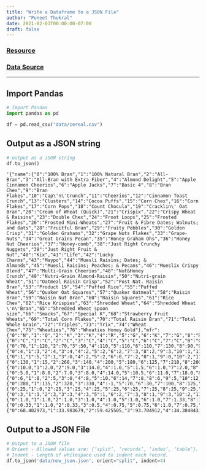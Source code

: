 ```yaml
---
title: "Write a Dataframe to a JSON File"
author: "Puneet Thukral"
date: 2021-02-03T00:00:00-07:00
draft: false
---
```


### [Resource](https://pandas.pydata.org/pandas-docs/stable/reference/api/pandas.DataFrame.to_json.html)
### [Data Source](https://www.kaggle.com/crawford/80-cereals)

***


## Import Pandas


```python
# Import Pandas
import pandas as pd

df = pd.read_csv("data/cereal.csv")
```

## Output as a JSON string


```python
# output as a JSON string
df.to_json()
```




    '{"name":{"0":"100% Bran","1":"100% Natural Bran","2":"All-Bran","3":"All-Bran with Extra Fiber","4":"Almond Delight","5":"Apple Cinnamon Cheerios","6":"Apple Jacks","7":"Basic 4","8":"Bran Chex","9":"Bran Flakes","10":"Cap\'n\'Crunch","11":"Cheerios","12":"Cinnamon Toast Crunch","13":"Clusters","14":"Cocoa Puffs","15":"Corn Chex","16":"Corn Flakes","17":"Corn Pops","18":"Count Chocula","19":"Cracklin\' Oat Bran","20":"Cream of Wheat (Quick)","21":"Crispix","22":"Crispy Wheat & Raisins","23":"Double Chex","24":"Froot Loops","25":"Frosted Flakes","26":"Frosted Mini-Wheats","27":"Fruit & Fibre Dates; Walnuts; and Oats","28":"Fruitful Bran","29":"Fruity Pebbles","30":"Golden Crisp","31":"Golden Grahams","32":"Grape Nuts Flakes","33":"Grape-Nuts","34":"Great Grains Pecan","35":"Honey Graham Ohs","36":"Honey Nut Cheerios","37":"Honey-comb","38":"Just Right Crunchy  Nuggets","39":"Just Right Fruit & Nut","40":"Kix","41":"Life","42":"Lucky Charms","43":"Maypo","44":"Muesli Raisins; Dates; & Almonds","45":"Muesli Raisins; Peaches; & Pecans","46":"Mueslix Crispy Blend","47":"Multi-Grain Cheerios","48":"Nut&Honey Crunch","49":"Nutri-Grain Almond-Raisin","50":"Nutri-grain Wheat","51":"Oatmeal Raisin Crisp","52":"Post Nat. Raisin Bran","53":"Product 19","54":"Puffed Rice","55":"Puffed Wheat","56":"Quaker Oat Squares","57":"Quaker Oatmeal","58":"Raisin Bran","59":"Raisin Nut Bran","60":"Raisin Squares","61":"Rice Chex","62":"Rice Krispies","63":"Shredded Wheat","64":"Shredded Wheat \'n\'Bran","65":"Shredded Wheat spoon size","66":"Smacks","67":"Special K","68":"Strawberry Fruit Wheats","69":"Total Corn Flakes","70":"Total Raisin Bran","71":"Total Whole Grain","72":"Triples","73":"Trix","74":"Wheat Chex","75":"Wheaties","76":"Wheaties Honey Gold"},"mfr":{"0":"N","1":"Q","2":"K","3":"K","4":"R","5":"G","6":"K","7":"G","8":"R","9":"P","10":"Q","11":"G","12":"G","13":"G","14":"G","15":"R","16":"K","17":"K","18":"G","19":"K","20":"N","21":"K","22":"G","23":"R","24":"K","25":"K","26":"K","27":"P","28":"K","29":"P","30":"P","31":"G","32":"P","33":"P","34":"P","35":"Q","36":"G","37":"P","38":"K","39":"K","40":"G","41":"Q","42":"G","43":"A","44":"R","45":"R","46":"K","47":"G","48":"K","49":"K","50":"K","51":"G","52":"P","53":"K","54":"Q","55":"Q","56":"Q","57":"Q","58":"K","59":"G","60":"K","61":"R","62":"K","63":"N","64":"N","65":"N","66":"K","67":"K","68":"N","69":"G","70":"G","71":"G","72":"G","73":"G","74":"R","75":"G","76":"G"},"type":{"0":"C","1":"C","2":"C","3":"C","4":"C","5":"C","6":"C","7":"C","8":"C","9":"C","10":"C","11":"C","12":"C","13":"C","14":"C","15":"C","16":"C","17":"C","18":"C","19":"C","20":"H","21":"C","22":"C","23":"C","24":"C","25":"C","26":"C","27":"C","28":"C","29":"C","30":"C","31":"C","32":"C","33":"C","34":"C","35":"C","36":"C","37":"C","38":"C","39":"C","40":"C","41":"C","42":"C","43":"H","44":"C","45":"C","46":"C","47":"C","48":"C","49":"C","50":"C","51":"C","52":"C","53":"C","54":"C","55":"C","56":"C","57":"H","58":"C","59":"C","60":"C","61":"C","62":"C","63":"C","64":"C","65":"C","66":"C","67":"C","68":"C","69":"C","70":"C","71":"C","72":"C","73":"C","74":"C","75":"C","76":"C"},"calories":{"0":70,"1":120,"2":70,"3":50,"4":110,"5":110,"6":110,"7":130,"8":90,"9":90,"10":120,"11":110,"12":120,"13":110,"14":110,"15":110,"16":100,"17":110,"18":110,"19":110,"20":100,"21":110,"22":100,"23":100,"24":110,"25":110,"26":100,"27":120,"28":120,"29":110,"30":100,"31":110,"32":100,"33":110,"34":120,"35":120,"36":110,"37":110,"38":110,"39":140,"40":110,"41":100,"42":110,"43":100,"44":150,"45":150,"46":160,"47":100,"48":120,"49":140,"50":90,"51":130,"52":120,"53":100,"54":50,"55":50,"56":100,"57":100,"58":120,"59":100,"60":90,"61":110,"62":110,"63":80,"64":90,"65":90,"66":110,"67":110,"68":90,"69":110,"70":140,"71":100,"72":110,"73":110,"74":100,"75":100,"76":110},"protein":{"0":4,"1":3,"2":4,"3":4,"4":2,"5":2,"6":2,"7":3,"8":2,"9":3,"10":1,"11":6,"12":1,"13":3,"14":1,"15":2,"16":2,"17":1,"18":1,"19":3,"20":3,"21":2,"22":2,"23":2,"24":2,"25":1,"26":3,"27":3,"28":3,"29":1,"30":2,"31":1,"32":3,"33":3,"34":3,"35":1,"36":3,"37":1,"38":2,"39":3,"40":2,"41":4,"42":2,"43":4,"44":4,"45":4,"46":3,"47":2,"48":2,"49":3,"50":3,"51":3,"52":3,"53":3,"54":1,"55":2,"56":4,"57":5,"58":3,"59":3,"60":2,"61":1,"62":2,"63":2,"64":3,"65":3,"66":2,"67":6,"68":2,"69":2,"70":3,"71":3,"72":2,"73":1,"74":3,"75":3,"76":2},"fat":{"0":1,"1":5,"2":1,"3":0,"4":2,"5":2,"6":0,"7":2,"8":1,"9":0,"10":2,"11":2,"12":3,"13":2,"14":1,"15":0,"16":0,"17":0,"18":1,"19":3,"20":0,"21":0,"22":1,"23":0,"24":1,"25":0,"26":0,"27":2,"28":0,"29":1,"30":0,"31":1,"32":1,"33":0,"34":3,"35":2,"36":1,"37":0,"38":1,"39":1,"40":1,"41":2,"42":1,"43":1,"44":3,"45":3,"46":2,"47":1,"48":1,"49":2,"50":0,"51":2,"52":1,"53":0,"54":0,"55":0,"56":1,"57":2,"58":1,"59":2,"60":0,"61":0,"62":0,"63":0,"64":0,"65":0,"66":1,"67":0,"68":0,"69":1,"70":1,"71":1,"72":1,"73":1,"74":1,"75":1,"76":1},"sodium":{"0":130,"1":15,"2":260,"3":140,"4":200,"5":180,"6":125,"7":210,"8":200,"9":210,"10":220,"11":290,"12":210,"13":140,"14":180,"15":280,"16":290,"17":90,"18":180,"19":140,"20":80,"21":220,"22":140,"23":190,"24":125,"25":200,"26":0,"27":160,"28":240,"29":135,"30":45,"31":280,"32":140,"33":170,"34":75,"35":220,"36":250,"37":180,"38":170,"39":170,"40":260,"41":150,"42":180,"43":0,"44":95,"45":150,"46":150,"47":220,"48":190,"49":220,"50":170,"51":170,"52":200,"53":320,"54":0,"55":0,"56":135,"57":0,"58":210,"59":140,"60":0,"61":240,"62":290,"63":0,"64":0,"65":0,"66":70,"67":230,"68":15,"69":200,"70":190,"71":200,"72":250,"73":140,"74":230,"75":200,"76":200},"fiber":{"0":10.0,"1":2.0,"2":9.0,"3":14.0,"4":1.0,"5":1.5,"6":1.0,"7":2.0,"8":4.0,"9":5.0,"10":0.0,"11":2.0,"12":0.0,"13":2.0,"14":0.0,"15":0.0,"16":1.0,"17":1.0,"18":0.0,"19":4.0,"20":1.0,"21":1.0,"22":2.0,"23":1.0,"24":1.0,"25":1.0,"26":3.0,"27":5.0,"28":5.0,"29":0.0,"30":0.0,"31":0.0,"32":3.0,"33":3.0,"34":3.0,"35":1.0,"36":1.5,"37":0.0,"38":1.0,"39":2.0,"40":0.0,"41":2.0,"42":0.0,"43":0.0,"44":3.0,"45":3.0,"46":3.0,"47":2.0,"48":0.0,"49":3.0,"50":3.0,"51":1.5,"52":6.0,"53":1.0,"54":0.0,"55":1.0,"56":2.0,"57":2.7,"58":5.0,"59":2.5,"60":2.0,"61":0.0,"62":0.0,"63":3.0,"64":4.0,"65":3.0,"66":1.0,"67":1.0,"68":3.0,"69":0.0,"70":4.0,"71":3.0,"72":0.0,"73":0.0,"74":3.0,"75":3.0,"76":1.0},"carbo":{"0":5.0,"1":8.0,"2":7.0,"3":8.0,"4":14.0,"5":10.5,"6":11.0,"7":18.0,"8":15.0,"9":13.0,"10":12.0,"11":17.0,"12":13.0,"13":13.0,"14":12.0,"15":22.0,"16":21.0,"17":13.0,"18":12.0,"19":10.0,"20":21.0,"21":21.0,"22":11.0,"23":18.0,"24":11.0,"25":14.0,"26":14.0,"27":12.0,"28":14.0,"29":13.0,"30":11.0,"31":15.0,"32":15.0,"33":17.0,"34":13.0,"35":12.0,"36":11.5,"37":14.0,"38":17.0,"39":20.0,"40":21.0,"41":12.0,"42":12.0,"43":16.0,"44":16.0,"45":16.0,"46":17.0,"47":15.0,"48":15.0,"49":21.0,"50":18.0,"51":13.5,"52":11.0,"53":20.0,"54":13.0,"55":10.0,"56":14.0,"57":-1.0,"58":14.0,"59":10.5,"60":15.0,"61":23.0,"62":22.0,"63":16.0,"64":19.0,"65":20.0,"66":9.0,"67":16.0,"68":15.0,"69":21.0,"70":15.0,"71":16.0,"72":21.0,"73":13.0,"74":17.0,"75":17.0,"76":16.0},"sugars":{"0":6,"1":8,"2":5,"3":0,"4":8,"5":10,"6":14,"7":8,"8":6,"9":5,"10":12,"11":1,"12":9,"13":7,"14":13,"15":3,"16":2,"17":12,"18":13,"19":7,"20":0,"21":3,"22":10,"23":5,"24":13,"25":11,"26":7,"27":10,"28":12,"29":12,"30":15,"31":9,"32":5,"33":3,"34":4,"35":11,"36":10,"37":11,"38":6,"39":9,"40":3,"41":6,"42":12,"43":3,"44":11,"45":11,"46":13,"47":6,"48":9,"49":7,"50":2,"51":10,"52":14,"53":3,"54":0,"55":0,"56":6,"57":-1,"58":12,"59":8,"60":6,"61":2,"62":3,"63":0,"64":0,"65":0,"66":15,"67":3,"68":5,"69":3,"70":14,"71":3,"72":3,"73":12,"74":3,"75":3,"76":8},"potass":{"0":280,"1":135,"2":320,"3":330,"4":-1,"5":70,"6":30,"7":100,"8":125,"9":190,"10":35,"11":105,"12":45,"13":105,"14":55,"15":25,"16":35,"17":20,"18":65,"19":160,"20":-1,"21":30,"22":120,"23":80,"24":30,"25":25,"26":100,"27":200,"28":190,"29":25,"30":40,"31":45,"32":85,"33":90,"34":100,"35":45,"36":90,"37":35,"38":60,"39":95,"40":40,"41":95,"42":55,"43":95,"44":170,"45":170,"46":160,"47":90,"48":40,"49":130,"50":90,"51":120,"52":260,"53":45,"54":15,"55":50,"56":110,"57":110,"58":240,"59":140,"60":110,"61":30,"62":35,"63":95,"64":140,"65":120,"66":40,"67":55,"68":90,"69":35,"70":230,"71":110,"72":60,"73":25,"74":115,"75":110,"76":60},"vitamins":{"0":25,"1":0,"2":25,"3":25,"4":25,"5":25,"6":25,"7":25,"8":25,"9":25,"10":25,"11":25,"12":25,"13":25,"14":25,"15":25,"16":25,"17":25,"18":25,"19":25,"20":0,"21":25,"22":25,"23":25,"24":25,"25":25,"26":25,"27":25,"28":25,"29":25,"30":25,"31":25,"32":25,"33":25,"34":25,"35":25,"36":25,"37":25,"38":100,"39":100,"40":25,"41":25,"42":25,"43":25,"44":25,"45":25,"46":25,"47":25,"48":25,"49":25,"50":25,"51":25,"52":25,"53":100,"54":0,"55":0,"56":25,"57":0,"58":25,"59":25,"60":25,"61":25,"62":25,"63":0,"64":0,"65":0,"66":25,"67":25,"68":25,"69":100,"70":100,"71":100,"72":25,"73":25,"74":25,"75":25,"76":25},"shelf":{"0":3,"1":3,"2":3,"3":3,"4":3,"5":1,"6":2,"7":3,"8":1,"9":3,"10":2,"11":1,"12":2,"13":3,"14":2,"15":1,"16":1,"17":2,"18":2,"19":3,"20":2,"21":3,"22":3,"23":3,"24":2,"25":1,"26":2,"27":3,"28":3,"29":2,"30":1,"31":2,"32":3,"33":3,"34":3,"35":2,"36":1,"37":1,"38":3,"39":3,"40":2,"41":2,"42":2,"43":2,"44":3,"45":3,"46":3,"47":1,"48":2,"49":3,"50":3,"51":3,"52":3,"53":3,"54":3,"55":3,"56":3,"57":1,"58":2,"59":3,"60":3,"61":1,"62":1,"63":1,"64":1,"65":1,"66":2,"67":1,"68":2,"69":3,"70":3,"71":3,"72":3,"73":2,"74":1,"75":1,"76":1},"weight":{"0":1.0,"1":1.0,"2":1.0,"3":1.0,"4":1.0,"5":1.0,"6":1.0,"7":1.33,"8":1.0,"9":1.0,"10":1.0,"11":1.0,"12":1.0,"13":1.0,"14":1.0,"15":1.0,"16":1.0,"17":1.0,"18":1.0,"19":1.0,"20":1.0,"21":1.0,"22":1.0,"23":1.0,"24":1.0,"25":1.0,"26":1.0,"27":1.25,"28":1.33,"29":1.0,"30":1.0,"31":1.0,"32":1.0,"33":1.0,"34":1.0,"35":1.0,"36":1.0,"37":1.0,"38":1.0,"39":1.3,"40":1.0,"41":1.0,"42":1.0,"43":1.0,"44":1.0,"45":1.0,"46":1.5,"47":1.0,"48":1.0,"49":1.33,"50":1.0,"51":1.25,"52":1.33,"53":1.0,"54":0.5,"55":0.5,"56":1.0,"57":1.0,"58":1.33,"59":1.0,"60":1.0,"61":1.0,"62":1.0,"63":0.83,"64":1.0,"65":1.0,"66":1.0,"67":1.0,"68":1.0,"69":1.0,"70":1.5,"71":1.0,"72":1.0,"73":1.0,"74":1.0,"75":1.0,"76":1.0},"cups":{"0":0.33,"1":1.0,"2":0.33,"3":0.5,"4":0.75,"5":0.75,"6":1.0,"7":0.75,"8":0.67,"9":0.67,"10":0.75,"11":1.25,"12":0.75,"13":0.5,"14":1.0,"15":1.0,"16":1.0,"17":1.0,"18":1.0,"19":0.5,"20":1.0,"21":1.0,"22":0.75,"23":0.75,"24":1.0,"25":0.75,"26":0.8,"27":0.67,"28":0.67,"29":0.75,"30":0.88,"31":0.75,"32":0.88,"33":0.25,"34":0.33,"35":1.0,"36":0.75,"37":1.33,"38":1.0,"39":0.75,"40":1.5,"41":0.67,"42":1.0,"43":1.0,"44":1.0,"45":1.0,"46":0.67,"47":1.0,"48":0.67,"49":0.67,"50":1.0,"51":0.5,"52":0.67,"53":1.0,"54":1.0,"55":1.0,"56":0.5,"57":0.67,"58":0.75,"59":0.5,"60":0.5,"61":1.13,"62":1.0,"63":1.0,"64":0.67,"65":0.67,"66":0.75,"67":1.0,"68":1.0,"69":1.0,"70":1.0,"71":1.0,"72":0.75,"73":1.0,"74":0.67,"75":1.0,"76":0.75},"rating":{"0":68.402973,"1":33.983679,"2":59.425505,"3":93.704912,"4":34.384843,"5":29.509541,"6":33.174094,"7":37.038562,"8":49.120253,"9":53.313813,"10":18.042851,"11":50.764999,"12":19.823573,"13":40.400208,"14":22.736446,"15":41.445019,"16":45.863324,"17":35.782791,"18":22.396513,"19":40.448772,"20":64.533816,"21":46.895644,"22":36.176196,"23":44.330856,"24":32.207582,"25":31.435973,"26":58.345141,"27":40.917047,"28":41.015492,"29":28.025765,"30":35.252444,"31":23.804043,"32":52.076897,"33":53.371007,"34":45.811716,"35":21.871292,"36":31.072217,"37":28.742414,"38":36.523683,"39":36.471512,"40":39.241114,"41":45.328074,"42":26.734515,"43":54.850917,"44":37.136863,"45":34.139765,"46":30.313351,"47":40.105965,"48":29.924285,"49":40.69232,"50":59.642837,"51":30.450843,"52":37.840594,"53":41.50354,"54":60.756112,"55":63.005645,"56":49.511874,"57":50.828392,"58":39.259197,"59":39.7034,"60":55.333142,"61":41.998933,"62":40.560159,"63":68.235885,"64":74.472949,"65":72.801787,"66":31.230054,"67":53.131324,"68":59.363993,"69":38.839746,"70":28.592785,"71":46.658844,"72":39.106174,"73":27.753301,"74":49.787445,"75":51.592193,"76":36.187559}}'



## Output to a JSON File


```python
# Output to a JSON file
# Orient - Allowed values are: {‘split’, ‘records’, ‘index’, ‘table’}.
# Indent - Length of whitespace used to indent each record.
df.to_json('data/new_json.json', orient="split", indent=4)
```

